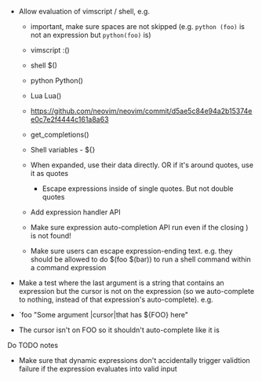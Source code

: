 - Allow evaluation of vimscript / shell, e.g.
    - important, make sure spaces are not skipped (e.g. `python (foo)` is not an expression but `python(foo)` is)
    - vimscript :()
    - shell $()
    - python Python()
    - Lua Lua()
     - https://github.com/neovim/neovim/commit/d5ae5c84e94a2b15374ee0c7e2f4444c161a8a63
     - get_completions()
    - Shell variables - ${}

    - When expanded, use their data directly. OR if it's around quotes, use it as quotes
        - Escape expressions inside of single quotes. But not double quotes
    - Add expression handler API
    - Make sure expression auto-completion API run even if the closing ) is not found!
    - Make sure users can escape expression-ending text. e.g. they should be allowed to do $(foo $(bar)) to run a shell command within a command expression

- Make a test where the last argument is a string that contains an expression
but the cursor is not on the expression (so we auto-complete to nothing,
instead of that expression's auto-complete). e.g.
 - `foo "Some argument |cursor|that has ${FOO} here"
  - The cursor isn't on FOO so it shouldn't auto-complete like it is

Do TODO notes

- Make sure that dynamic expressions don't accidentally trigger validtion failure if the expression evaluates into valid input
